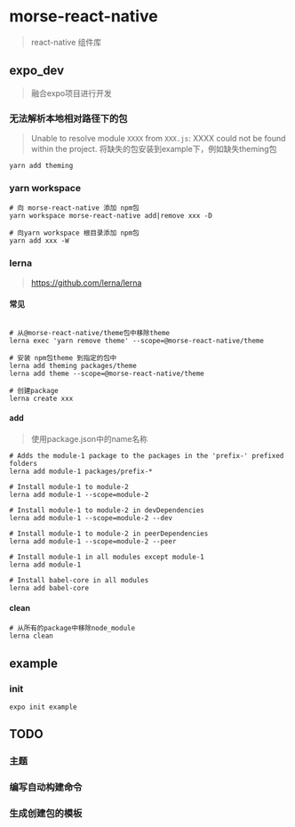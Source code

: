 # morse-react-native
> react-native 组件库

## expo_dev
> 融合expo项目进行开发

### 无法解析本地相对路径下的包 
> Unable to resolve module `XXXX` from `XXX.js`: XXXX could not be found within the project.
将缺失的包安装到example下，例如缺失theming包

```shell
yarn add theming
```

### yarn workspace

```shell
# 向 morse-react-native 添加 npm包
yarn workspace morse-react-native add|remove xxx -D

# 向yarn workspace 根目录添加 npm包
yarn add xxx -W
```

### lerna
> https://github.com/lerna/lerna

#### 常见
```shell

# 从@morse-react-native/theme包中移除theme
lerna exec 'yarn remove theme' --scope=@morse-react-native/theme

# 安装 npm包theme 到指定的包中
lerna add theming packages/theme
lerna add theme --scope=@morse-react-native/theme

# 创建package
lerna create xxx
```

#### add
> 使用package.json中的name名称

```shell
# Adds the module-1 package to the packages in the 'prefix-' prefixed folders
lerna add module-1 packages/prefix-*

# Install module-1 to module-2
lerna add module-1 --scope=module-2

# Install module-1 to module-2 in devDependencies
lerna add module-1 --scope=module-2 --dev

# Install module-1 to module-2 in peerDependencies
lerna add module-1 --scope=module-2 --peer

# Install module-1 in all modules except module-1
lerna add module-1

# Install babel-core in all modules
lerna add babel-core
```

#### clean

```shell
# 从所有的package中移除node_module
lerna clean
```

## example

### init

```shell
expo init example
```

## TODO

### 主题 

### 编写自动构建命令

### 生成创建包的模板
